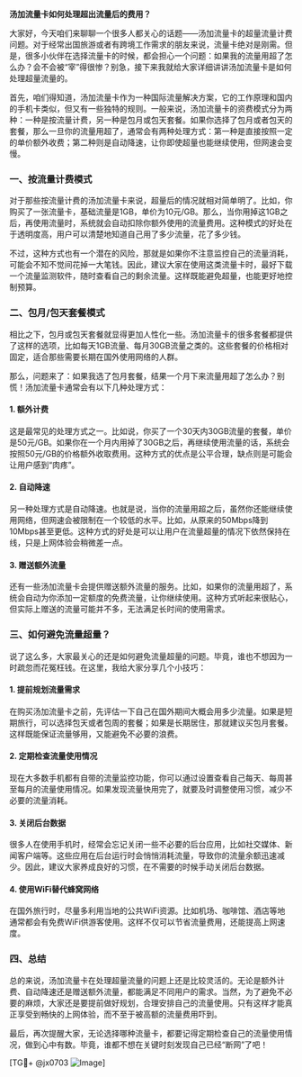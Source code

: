 **汤加流量卡如何处理超出流量后的费用？**

大家好，今天咱们来聊聊一个很多人都关心的话题——汤加流量卡的超量流量计费问题。对于经常出国旅游或者有跨境工作需求的朋友来说，流量卡绝对是刚需。但是，很多小伙伴在选择流量卡的时候，都会担心一个问题：如果我的流量用超了怎么办？会不会被“宰”得很惨？别急，接下来我就给大家详细讲讲汤加流量卡是如何处理超量流量的。

首先，咱们得知道，汤加流量卡作为一种国际流量解决方案，它的工作原理和国内的手机卡类似，但又有一些独特的规则。一般来说，汤加流量卡的资费模式分为两种：一种是按流量计费，另一种是包月或包天套餐。如果你选择了包月或者包天的套餐，那么一旦你的流量用超了，通常会有两种处理方式：第一种是直接按照一定的单价额外收费；第二种则是自动降速，让你即使超量也能继续使用，但网速会变慢。

### 一、按流量计费模式

对于那些按流量计费的汤加流量卡来说，超量后的情况就相对简单明了。比如，你购买了一张流量卡，基础流量是1GB，单价为10元/GB。那么，当你用掉这1GB之后，再使用流量时，系统就会自动扣除你额外使用的流量费用。这种模式的好处在于透明度高，用户可以清楚地知道自己用了多少流量，花了多少钱。

不过，这种方式也有一个潜在的风险，那就是如果你不注意监控自己的流量消耗，可能会不知不觉间花掉一大笔钱。因此，建议大家在使用这类流量卡时，最好下载一个流量监测软件，随时查看自己的剩余流量。这样既能避免超量，也能更好地控制预算。

### 二、包月/包天套餐模式

相比之下，包月或包天套餐就显得更加人性化一些。汤加流量卡的很多套餐都提供了这样的选项，比如每天1GB流量、每月30GB流量之类的。这些套餐的价格相对固定，适合那些需要长期在国外使用网络的人群。

那么，问题来了：如果我选了包月套餐，结果一个月下来流量用超了怎么办？别慌！汤加流量卡通常会有以下几种处理方式：

#### 1. **额外计费**
这是最常见的处理方式之一。比如说，你买了一个30天内30GB流量的套餐，单价是50元/GB。如果你在一个月内用掉了30GB之后，再继续使用流量的话，系统会按照50元/GB的价格额外收取费用。这种方式的优点是公平合理，缺点则是可能会让用户感到“肉疼”。

#### 2. **自动降速**
另一种处理方式是自动降速。也就是说，当你的流量用超之后，虽然你还能继续使用网络，但网速会被限制在一个较低的水平。比如，从原来的50Mbps降到10Mbps甚至更低。这种方式的好处是可以让用户在流量超量的情况下依然保持在线，只是上网体验会稍微差一点。

#### 3. **赠送额外流量**
还有一些汤加流量卡会提供赠送额外流量的服务。比如，如果你的流量用超了，系统会自动为你添加一定额度的免费流量，让你继续使用。这种方式听起来很贴心，但实际上赠送的流量可能并不多，无法满足长时间的使用需求。

### 三、如何避免流量超量？

说了这么多，大家最关心的还是如何避免流量超量的问题。毕竟，谁也不想因为一时疏忽而花冤枉钱。在这里，我给大家分享几个小技巧：

#### 1. **提前规划流量需求**
在购买汤加流量卡之前，先评估一下自己在国外期间大概会用多少流量。如果是短期旅行，可以选择包天或者包周的套餐；如果是长期居住，那就建议买包月套餐。这样既能保证流量够用，又能避免不必要的浪费。

#### 2. **定期检查流量使用情况**
现在大多数手机都有自带的流量监控功能，你可以通过设置查看自己每天、每周甚至每月的流量使用情况。如果发现流量快用完了，就要及时调整使用习惯，减少不必要的流量消耗。

#### 3. **关闭后台数据**
很多人在使用手机时，经常会忘记关闭一些不必要的后台应用，比如社交媒体、新闻客户端等。这些应用在后台运行时会悄悄消耗流量，导致你的流量余额迅速减少。因此，建议大家养成良好的习惯，在不需要的时候手动关闭后台数据。

#### 4. **使用WiFi替代蜂窝网络**
在国外旅行时，尽量多利用当地的公共WiFi资源。比如机场、咖啡馆、酒店等地通常都会有免费WiFi供游客使用。这样不仅可以节省流量费用，还能提高上网速度。

### 四、总结

总的来说，汤加流量卡在处理超量流量的问题上还是比较灵活的。无论是额外计费、自动降速还是赠送额外流量，都能满足不同用户的需求。当然，为了避免不必要的麻烦，大家还是要提前做好规划，合理安排自己的流量使用。只有这样才能真正享受到畅快的上网体验，而不至于被高额的流量费用吓到。

最后，再次提醒大家，无论选择哪种流量卡，都要记得定期检查自己的流量使用情况，做到心中有数。毕竟，谁都不想在关键时刻发现自己已经“断网”了吧！

[TG💪+ @jx0703 ![Image](https://github.com/user-attachments/assets/dbca1d08-cadb-493c-b0ec-ad6f7a83f270)]